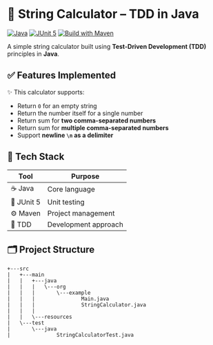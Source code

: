 # 🧮 String Calculator – TDD in Java

[![Java](https://img.shields.io/badge/language-Java-blue.svg)](https://www.java.com/)
[![JUnit 5](https://img.shields.io/badge/testing-JUnit5-green.svg)](https://junit.org/junit5/)
[![Build with Maven](https://img.shields.io/badge/build-Maven-blue)](https://maven.apache.org/)

A simple string calculator built using **Test-Driven Development (TDD)** principles in **Java**.  


## ✅ Features Implemented

✨ This calculator supports:

-  Return `0` for an empty string  
-  Return the number itself for a single number  
-  Return sum for **two comma-separated numbers**  
-  Return sum for **multiple comma-separated numbers**  
-  Support **newline `\n` as a delimiter**


## 🧪 Tech Stack

| Tool        | Purpose              |
|-------------|----------------------|
| ☕ Java      | Core language        |
| 🧪 JUnit 5   | Unit testing         |
| ⚙️ Maven     | Project management   |
| 🧠 TDD       | Development approach |


## 🗂️ Project Structure

```
+---src
|   +---main
|   |   +---java
|   |   |   \---org
|   |   |       \---example
|   |   |               Main.java
|   |   |               StringCalculator.java
|   |   |
|   |   \---resources
|   \---test
|       \---java
|               StringCalculatorTest.java
```


